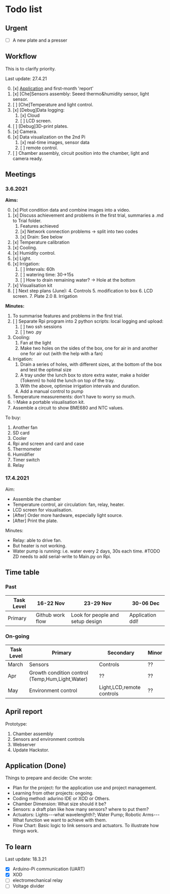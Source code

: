# Todo list

## Urgent

- [ ] A new plate and a presser

## Workflow

This is to clarify priority.

Last update: 27.4.21

0. [x] [Application](#application-done) and first-month 'report'
1. [x] [Che]Sensors assembly: Seeed thermo&humidity sensor, light sensor.
2. [ ] [Che]Temperature and light control.
3. [x] [Debug]Data logging: 
   1. [x] Cloud 
   2. [ ] LCD screen.
4. [ ] [Debug]3D-print plates.
5. [x] Camera.
6. [x] Data visualization on the 2nd Pi
   1. [x] real-time images, sensor data
   2. [ ] remote control.
7. [ ] Chamber assembly, circuit position into the chamber, light and camera ready.

## Meetings

### 3.6.2021

**Aims:**

0. [x] Plot condition data and combine images into a video.
2. [x] Discuss achievement and problems in the first trial, summaries a .md to Trial folder.
	1. Features achieved 
	2. [x] Network connection problems -> split into two codes
	3. [x] Drain: See below
3. [x] Temperature calibration
4. [x] Cooling.
5. [x] Humidity control.
6. [x] Light.
7. [x] Irrigation:
   1. [ ] Intervals: 60h
   2. [ ] watering time: 30->15s
   3. [ ] How to drain remaining water? -> Hole at the bottom
8. [x] Visualisation kit
9. [ ] Next step plans (June):
	4. Controls
	5. modification to box
	6. LCD screen.
	7. Plate 2.0
	8. Irrigation

**Minutes:**

1. To summarise features and problems in the first trial.
2. [ ] Separate Rpi program into 2 python scripts: local logging and upload:
   1. [ ] two ssh sessions
   2. [ ] two .py
3. Cooling:
   1. Fan at the light
   2. Make two holes on the sides of the box, one for air in and another one for air out (with the help with a fan)
4. Irrigation:
   1. Drain a series of holes, with different sizes, at the bottom of the box and test the optimal size
   2. A tray under the lunch box to store extra water, make a holder (Tokenm) to hold the lunch on top of the tray.
   3. With the above, optimise irrigation intervals and duration.
   4. Add a manual control to pump
5. Temperature measurements: don't have to worry so much.
6. :sparkles:Make a portable visualisation kit.
7. Assemble a circuit to show BME680 and NTC values.

To buy:

1. Another fan
2. SD card
3. Cooler
4. Rpi and screen and card and case
5. Thermometer
6. Humidifier
7. Timer switch
8. Relay

### 17.4.2021

Aim:

- Assemble the chamber
- Temperature control, air circulation: fan, relay, heater.
- LCD screen for visualisation.
- [After] Order more hardware, especially light source.
- [After] Print the plate.

Minutes:

- Relay: able to drive fan. 
- But heater is not working.
- Water pump is running: i.e. water every 2 days, 30s each time. #TODO ZD needs to add serial-write to Main.py on Rpi.

## Time table

### Past

| Task Level | 16-22 Nov        | 23-29 Nov                        | 30-06 Dec        |
| ---------- | ---------------- | -------------------------------- | ---------------- |
| Primary    | Github work flow | Look for people and setup design | Application ddl! |

### On-going

| Task Level | Primary                                         | Secondary | Minor |
| ---------- | ----------------------------------------------- | --------- | ----- |
| March      | Sensors                                         | Controls  | ??    |
| Apr        | Growth condition control (Temp,Hum,Light,Water) | ??        | ??    |
| May        | Environment control                      | Light,LCD,remote controls        | ??    |

## April report

Prototype:

1. Chamber assembly
2. Sensors and environment controls
3. Webserver
4. Update Hackstor.

## Application (Done)

Things to prepare and decide:
Che wrote:

- Plan for the project: for the application use and project management.
- Learning from other projects: ongoing.
- Coding method: adurino IDE or XOD or Others.
- Chamber Dimension: What size should it be?
- Sensors: a draft plan like how many sensors? where to put them?
- Actuators: Lights---what wavelenghth?; Water Pump; Robotic Arms---What function we want to achieve with them.
- Flow Chart: Basic logic to link sensors and actuators. To illustrate how things work.

## To learn

Last update: 18.3.21

- [x] Arduino-Pi communication (UART)
- [x] XOD
- [ ] electromechanical relay
- [ ] Voltage divider

